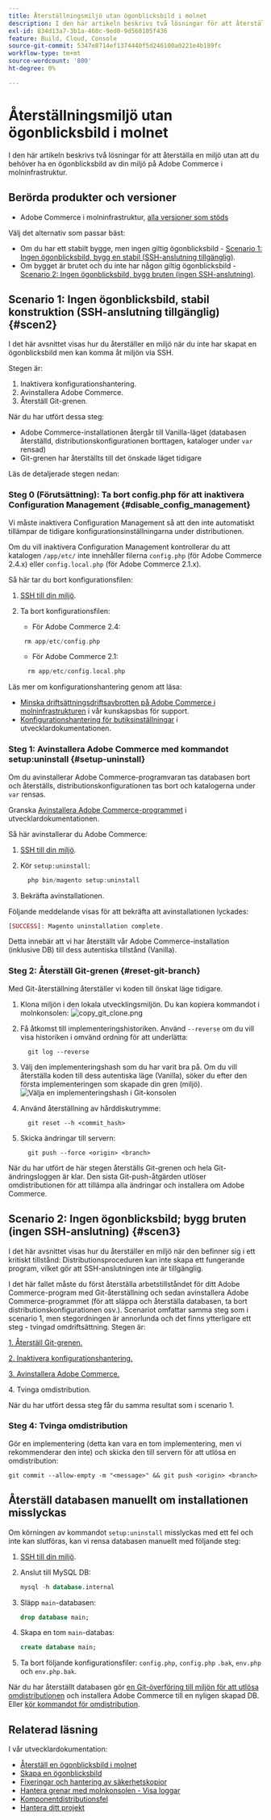 ```yaml
---
title: Återställningsmiljö utan ögonblicksbild i molnet
description: I den här artikeln beskrivs två lösningar för att återställa en miljö utan att du behöver ha en ögonblicksbild av din miljö på Adobe Commerce i molninfrastruktur.
exl-id: 834d13a7-3b1a-460c-9ed0-9d560105f436
feature: Build, Cloud, Console
source-git-commit: 5347e8714ef1374440f5d246100a0221e4b189fc
workflow-type: tm+mt
source-wordcount: '800'
ht-degree: 0%

---
```


# Återställningsmiljö utan ögonblicksbild i molnet

I den här artikeln beskrivs två lösningar för att återställa en miljö utan att du behöver ha en ögonblicksbild av din miljö på Adobe Commerce i molninfrastruktur.

## Berörda produkter och versioner

* Adobe Commerce i molninfrastruktur, [alla versioner som stöds](https://magento.com/sites/default/files/magento-software-lifecycle-policy.pdf)

Välj det alternativ som passar bäst:

* Om du har ett stabilt bygge, men ingen giltig ögonblicksbild - [Scenario 1: Ingen ögonblicksbild, bygg en stabil (SSH-anslutning tillgänglig)](#scen2).
* Om bygget är brutet och du inte har någon giltig ögonblicksbild - [Scenario 2: Ingen ögonblicksbild, bygg bruten (ingen SSH-anslutning)](#scen3).

## Scenario 1: Ingen ögonblicksbild, stabil konstruktion (SSH-anslutning tillgänglig) {#scen2}

I det här avsnittet visas hur du återställer en miljö när du inte har skapat en ögonblicksbild men kan komma åt miljön via SSH.

Stegen är:

1. Inaktivera konfigurationshantering.
1. Avinstallera Adobe Commerce.
1. Återställ Git-grenen.

När du har utfört dessa steg:

* Adobe Commerce-installationen återgår till Vanilla-läget (databasen återställd, distributionskonfigurationen borttagen, kataloger under `var` rensad)
* Git-grenen har återställts till det önskade läget tidigare

Läs de detaljerade stegen nedan:

### Steg 0 (Förutsättning): Ta bort config.php för att inaktivera Configuration Management {#disable_config_management}

Vi måste inaktivera Configuration Management så att den inte automatiskt tillämpar de tidigare konfigurationsinställningarna under distributionen.

Om du vill inaktivera Configuration Management kontrollerar du att katalogen `/app/etc/` inte innehåller filerna `config.php` (för Adobe Commerce 2.4.x) eller `config.local.php` (för Adobe Commerce 2.1.x).

Så här tar du bort konfigurationsfilen:

1. [SSH till din miljö](https://experienceleague.adobe.com/docs/commerce-cloud-service/user-guide/develop/secure-connections.html?lang=sv-SE).
1. Ta bort konfigurationsfilen:
   * För Adobe Commerce 2.4:

   ```php
    rm app/etc/config.php
   ```

   * För Adobe Commerce 2.1:

   ```php
     rm app/etc/config.local.php
   ```

Läs mer om konfigurationshantering genom att läsa:

* [Minska driftsättningsdriftsavbrotten på Adobe Commerce i molninfrastrukturen](/help/how-to/general/magento-cloud-reduce-deployment-downtime-with-configuration-management.md) i vår kunskapsbas för support.
* [Konfigurationshantering för butiksinställningar](https://experienceleague.adobe.com/docs/commerce-cloud-service/user-guide/configure-store/store-settings.html?lang=sv-SE) i utvecklardokumentationen.

### Steg 1: Avinstallera Adobe Commerce med kommandot setup:uninstall {#setup-uninstall}


Om du avinstallerar Adobe Commerce-programvaran tas databasen bort och återställs, distributionskonfigurationen tas bort och katalogerna under `var` rensas.

Granska [Avinstallera Adobe Commerce-programmet](https://experienceleague.adobe.com/docs/commerce-operations/installation-guide/tutorials/uninstall.html?lang=sv-SE) i utvecklardokumentationen.

Så här avinstallerar du Adobe Commerce:

1. [SSH till din miljö](https://experienceleague.adobe.com/docs/commerce-cloud-service/user-guide/develop/secure-connections.html?lang=sv-SE).
1. Kör `setup:uninstall`:

   ```php
     php bin/magento setup:uninstall
   ```

1. Bekräfta avinstallationen.

Följande meddelande visas för att bekräfta att avinstallationen lyckades:

```php
[SUCCESS]: Magento uninstallation complete.
```

Detta innebär att vi har återställt vår Adobe Commerce-installation (inklusive DB) till dess autentiska tillstånd (Vanilla).

### Steg 2: Återställ Git-grenen {#reset-git-branch}

Med Git-återställning återställer vi koden till önskat läge tidigare.

1. Klona miljön i den lokala utvecklingsmiljön. Du kan kopiera kommandot i molnkonsolen:    ![copy_git_clone.png](assets/copy_git_clone.png)
1. Få åtkomst till implementeringshistoriken. Använd `--reverse` om du vill visa historiken i omvänd ordning för att underlätta:

   ```git
     git log --reverse
   ```

1. Välj den implementeringshash som du har varit bra på. Om du vill återställa koden till dess autentiska läge (Vanilla), söker du efter den första implementeringen som skapade din gren (miljö).    ![Välja en implementeringshash i Git-konsolen](assets/select_commit_hash.png)
1. Använd återställning av hårddiskutrymme:

   ```git
     git reset --h <commit_hash>
   ```

1. Skicka ändringar till servern:

   ```git
     git push --force <origin> <branch>
   ```

När du har utfört de här stegen återställs Git-grenen och hela Git-ändringsloggen är klar. Den sista Git-push-åtgärden utlöser omdistributionen för att tillämpa alla ändringar och installera om Adobe Commerce.

## Scenario 2: Ingen ögonblicksbild; bygg bruten (ingen SSH-anslutning) {#scen3}

I det här avsnittet visas hur du återställer en miljö när den befinner sig i ett kritiskt tillstånd: Distributionsproceduren kan inte skapa ett fungerande program, vilket gör att SSH-anslutningen inte är tillgänglig.

I det här fallet måste du först återställa arbetstillståndet för ditt Adobe Commerce-program med Git-återställning och sedan avinstallera Adobe Commerce-programmet (för att släppa och återställa databasen, ta bort distributionskonfigurationen osv.). Scenariot omfattar samma steg som i scenario 1, men stegordningen är annorlunda och det finns ytterligare ett steg - tvingad omdriftsättning. Stegen är:

[1. Återställ Git-grenen.](/help/how-to/general/reset-environment-on-cloud.md#reset-git-branch)

[2. Inaktivera konfigurationshantering.](/help/how-to/general/reset-environment-on-cloud.md#disable_config_management)

[3. Avinstallera Adobe Commerce.](/help/how-to/general/reset-environment-on-cloud.md#setup-uninstall)

4&period; Tvinga omdistribution.

När du har utfört dessa steg får du samma resultat som i scenario 1.

### Steg 4: Tvinga omdistribution

Gör en implementering (detta kan vara en tom implementering, men vi rekommenderar den inte) och skicka den till servern för att utlösa en omdistribution:

```git
git commit --allow-empty -m "<message>" && git push <origin> <branch>
```

## Återställ databasen manuellt om installationen misslyckas

Om körningen av kommandot `setup:uninstall` misslyckas med ett fel och inte kan slutföras, kan vi rensa databasen manuellt med följande steg:

1. [SSH till din miljö](https://experienceleague.adobe.com/docs/commerce-cloud-service/user-guide/develop/secure-connections.html?lang=sv-SE).
1. Anslut till MySQL DB:

   ```sql
   mysql -h database.internal
   ```

1. Släpp `main`-databasen:

   ```sql
   drop database main;
   ```

1. Skapa en tom `main`-databas:

   ```sql
   create database main;
   ```

1. Ta bort följande konfigurationsfiler: `config.php`, `config.php` `.bak`, `env.php` och `env.php.bak`.

När du har återställt databasen gör [en Git-överföring till miljön för att utlösa omdistributionen](https://experienceleague.adobe.com/docs/commerce-cloud-service/user-guide/dev-tools/cloud-cli.html?lang=sv-SE#git-commands) och installera Adobe Commerce till en nyligen skapad DB. Eller [kör kommandot för omdistribution](https://experienceleague.adobe.com/docs/commerce-cloud-service/user-guide/dev-tools/cloud-cli.html?lang=sv-SE#environment-commands).

## Relaterad läsning

I vår utvecklardokumentation:

* [Återställ en ögonblicksbild i molnet](https://experienceleague.adobe.com/sv/docs/commerce-cloud-service/user-guide/develop/storage/snapshots#restore-a-manual-backup)
* [Skapa en ögonblicksbild](https://experienceleague.adobe.com/sv/docs/commerce-cloud-service/user-guide/develop/storage/snapshots#create-a-manual-backup)
* [Fixeringar och hantering av säkerhetskopior](https://experienceleague.adobe.com/sv/docs/commerce-cloud-service/user-guide/develop/storage/snapshots)
* [Hantera grenar med molnkonsolen - Visa loggar](https://experienceleague.adobe.com/docs/commerce-cloud-service/user-guide/project/console-branches.html?lang=sv-SE#view-logs)
* [Komponentdistributionsfel](https://experienceleague.adobe.com/docs/commerce-cloud-service/user-guide/develop/deploy/recover-failed-deployment.html?lang=sv-SE)
* [Hantera ditt projekt](https://experienceleague.adobe.com/docs/commerce-cloud-service/user-guide/project/overview.html?lang=sv-SE#configure-the-project)
